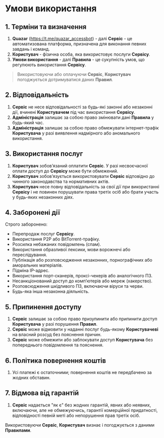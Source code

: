 # Умови використання

## 1. Терміни та визначення
1. **Quazar** (https://t.me/quazar_accessbot) - далі **Сервіс** - це автоматизована платформа, призначена для виконання певних завдань і команд.
2. **Користувач** - фізична особа, яка використовує послуги **Сервісу**.
3. **Умови використання** - далі **Правила** - це сукупність умов, що регулюють використання **Сервісу**.

> Використовуючи або оплачуючи **Сервіс**, **Користувач** погоджується дотримуватися даних **Правил**.

## 2. Відповідальність
1. **Сервіс** не несе відповідальності за будь-які законні або незаконні дії, вчинені **Користувачем** під час використання **Сервісу**.
2. **Адміністрація** залишає за собою право змінювати дані **Правила** у будь-який час.
3. **Адміністрація** залишає за собою право обмежувати інтернет-трафік **Користувача** у разі виявлення надмірного або аномального використання.

## 3. Використання послуг
1. **Користувач** зобов’язаний оплатити **Сервіс**. У разі несвоєчасної оплати доступ до **Сервісу** може бути обмежений.
2. **Користувач** зобов’язується використовувати **Сервіс** відповідно до чинного законодавства та нормативних актів.
3. **Користувач** несе повну відповідальність за свої дії при використанні **Сервісу** і не повинен порушувати права третіх осіб або брати участь у будь-яких незаконних діях.

## 4. Заборонені дії
Строго заборонено:
- Перепродаж послуг **Сервісу**.
- Використання P2P або BitTorrent-трафіку.
- Розсилка небажаних повідомлень (спам).
- Використання образливої лексики, мови ворожнечі або переслідування.
- Публікація або розповсюдження незаконних, порнографічних або аморальних матеріалів.
- Підміна IP-адрес.
- Використання порт-сканерів, проксі-чекерів або аналогічного ПЗ.
- Несанкціонований доступ до комп’ютерів або мереж (хакерство).
- Розповсюдження шкідливого ПЗ, включаючи віруси та черви.
- Будь-яка інша незаконна діяльність.

## 5. Припинення доступу
1. **Сервіс** залишає за собою право призупинити або припинити доступ **Користувача** у разі порушення **Правил**.
2. **Сервіс** може відмовити у наданні послуг будь-якому **Користувачеві** на власний розсуд без пояснення причин.
3. **Сервіс** може обмежити або заблокувати доступ **Користувача** без попереднього повідомлення та пояснення.

## 6. Політика повернення коштів
1. Усі платежі є остаточними; повернення коштів не передбачено за жодних обставин.

## 7. Відмова від гарантій
1. **Сервіс** надається "як є" без жодних гарантій, явних або неявних, включаючи, але не обмежуючись, гарантії комерційної придатності, відповідності певній меті або непорушення прав третіх осіб.

Використовуючи **Сервіс**, **Користувач** визнає і погоджується з даними **Правилами**.


